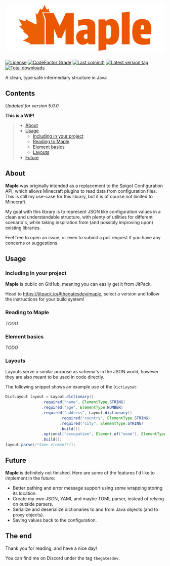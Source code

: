 # [![maple-banner-plain](doc/maple-banner-plain.svg)](#)

[![License](https://img.shields.io/github/license/thegatesdev/maple?style=flat-square&labelColor=%230C090D&color=%23EB5600)](#)
[![CodeFactor Grade](https://img.shields.io/codefactor/grade/github/thegatesdev/maple?style=flat-square&labelColor=%230C090D&color=%23EB5600)](https://www.codefactor.io/repository/github/thegatesdev/maple)
[![Last commit)](https://img.shields.io/github/last-commit/thegatesdev/maple?style=flat-square&labelColor=%230C090D&color=%23EB5600)](https://github.com/thegatesdev/maple/commits/master/)
[![Latest version tag](https://img.shields.io/github/v/release/thegatesdev/maple?style=flat-square&labelColor=%230C090D&color=%23EB5600)](https://github.com/thegatesdev/maple/releases)
[![Total downloads](https://img.shields.io/github/downloads/thegatesdev/maple/total?style=flat-square&labelColor=%230C090D&color=%23EB5600)](https://github.com/thegatesdev/maple/releases)

A clean, type safe intermediary structure in Java

## Contents

*Updated for version 5.0.0*

**This is a WIP!**

> - [About](#about)
> - [Usage](#usage)
>   - [Including in your project](#including-in-your-project)
>   - [Reading to Maple](#reading-to-maple)
>   - [Element basics](#element-basics)
>   - [Layouts](#layouts)
> - [Future](#future)

## About

**Maple** was originally intended as a replacement to the Spigot Configuration API,
which allows Minecraft plugins to read data from configuration files.
This is still my use-case for this library, but it is of course not limited to Minecraft.

My goal with this library is to represent JSON like configuration values
in a clean and understandable structure, with plenty of utilities for different scenario's,
while taking inspiration from (and possibly improving upon) existing libraries.

Feel free to open an issue, or even to submit a pull request if you have any concerns or suggestions.

## Usage

### Including in your project

**Maple** is public on GitHub, meaning you can easily get it from JitPack.

Head to https://jitpack.io/#thegatesdev/maple,
select a version and follow the instructions for your build system!

### Reading to Maple

*TODO*

### Element basics

*TODO*

### Layouts

Layouts serve a similar purpose as schema's in the JSON world, 
however they are also meant to be used in code directly.

The following snippet shows an example use of the `DictLayout`:
```java
DictLayout layout = Layout.dictionary()
                .required("name", ElementType.STRING)
                .required("age", ElementType.NUMBER)
                .required("address", Layout.dictionary()
                        .required("country", ElementType.STRING)
                        .required("city", ElementType.STRING)
                        .build())
                .optional("occupation", Element.of("none"), ElementType.STRING)
                .build();
layout.parse(/*Some element*/);
```

## Future

**Maple** is definitely not finished. Here are some of the features I'd like to implement in the future:

- Better pathing and error message support using some wrapping storing its location.
- Create my own JSON, YAML and maybe TOML parser, instead of relying on outside parsers.
- Serialize and deserialize dictionaries to and from Java objects (and to proxy objects).
- Saving values back to the configuration.

## The end

Thank you for reading, and have a nice day!

You can find me on Discord under the tag `thegatesdev`.
